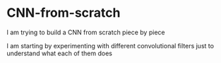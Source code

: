 # CNN-from-scratch

I am trying to build a CNN from scratch piece by piece


I am starting by experimenting with different convolutional filters just to understand what each of them does
